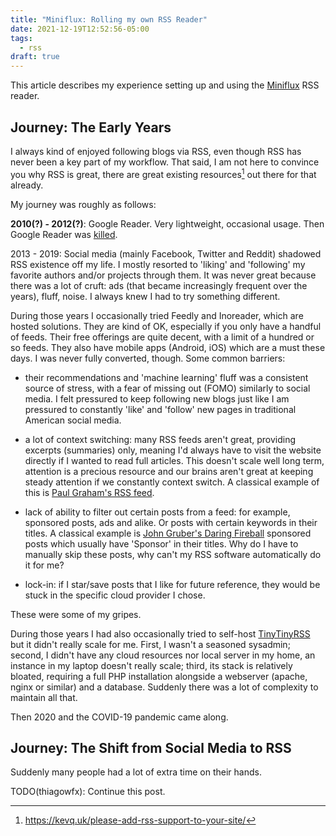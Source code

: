 ```yaml
---
title: "Miniflux: Rolling my own RSS Reader"
date: 2021-12-19T12:52:56-05:00
tags:
  - rss
draft: true
---
```


This article describes my experience setting up and using the [Miniflux](https://miniflux.app/) RSS reader.

<!--more-->

## Journey: The Early Years

I always kind of enjoyed following blogs via RSS, even though RSS has never been a key part of my workflow. That said, I am not here to convince you why RSS is great, there are great existing resources[^kevq] out there for that already.

My journey was roughly as follows:

**2010(?) - 2012(?)**: Google Reader. Very lightweight, occasional usage. Then Google Reader was [killed](https://en.wikipedia.org/wiki/Google_Reader).

2013 - 2019: Social media (mainly Facebook, Twitter and Reddit) shadowed RSS existence off my life. I mostly resorted to 'liking' and 'following' my favorite authors and/or projects through them. It was never great because there was a lot of cruft: ads (that became increasingly frequent over the years), fluff, noise. I always knew I had to try something different.

During those years I occasionally tried Feedly and Inoreader, which are hosted solutions. They are kind of OK, especially if you only have a handful of feeds. Their free offerings are quite decent, with a limit of a hundred or so feeds. They also have mobile apps (Android, iOS) which are a must these days. I was never fully converted, though. Some common barriers:

- their recommendations and 'machine learning' fluff was a consistent source of stress, with a fear of missing out (FOMO) similarly to social media. I felt pressured to keep following new blogs just like I am pressured to constantly 'like' and 'follow' new pages in traditional American social media.

- a lot of context switching: many RSS feeds aren't great, providing excerpts (summaries) only, meaning I'd always have to visit the website directly if I wanted to read full articles. This doesn't scale well long term, attention is a precious resource and our brains aren't great at keeping steady attention if we constantly context switch. A classical example of this is [Paul Graham's RSS feed](http://www.aaronsw.com/2002/feeds/pgessays.rss).

- lack of ability to filter out certain posts from a feed: for example, sponsored posts, ads and alike. Or posts with certain keywords in their titles. A classical example is [John Gruber's Daring Fireball](https://daringfireball.net/) sponsored posts which usually have 'Sponsor' in their titles. Why do I have to manually skip these posts, why can't my RSS software automatically do it for me?

- lock-in: if I star/save posts that I like for future reference, they would be stuck in the specific cloud provider I chose.

These were some of my gripes.

During those years I had also occasionally tried to self-host [TinyTinyRSS](https://tt-rss.org/) but it didn't really scale for me. First, I wasn't a seasoned sysadmin; second, I didn't have any cloud resources nor local server in my home, an instance in my laptop doesn't really scale; third, its stack is relatively bloated, requiring a full PHP installation alongside a webserver (apache, nginx or similar) and a database. Suddenly there was a lot of complexity to maintain all that.

Then 2020 and the COVID-19 pandemic came along.

## Journey: The Shift from Social Media to RSS

Suddenly many people had a lot of extra time on their hands.

TODO(thiagowfx): Continue this post.

[^kevq]: https://kevq.uk/please-add-rss-support-to-your-site/
